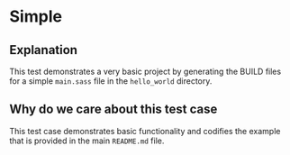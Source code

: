 # Simple

## Explanation

This test demonstrates a very basic project by generating the BUILD files for a
simple `main.sass` file in the `hello_world` directory.

## Why do we care about this test case

This test case demonstrates basic functionality and codifies the example that
is provided in the main `README.md` file.
